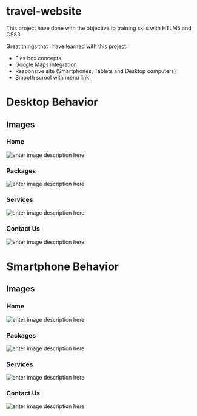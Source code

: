 # travel-website

This project have done with the objective to training skils with HTLM5 and CSS3.

Great things that i have learned with this project:
- Flex box concepts
- Google Maps integration
- Responsive site (Smartphones, Tablets and Desktop computers)
- Smooth scrool with menu link

# Desktop Behavior
## Images
### Home
![enter image description here](https://lh3.googleusercontent.com/Y9BpvXdmZKx7Rd4rGeBCqJrY5tqDl-Pcd7lbZ-CmJKJsRrS9g2sRuj8U5514wb8MFFXYQfx4qckvcip7DJGcL5-0DlhXeWjGkeaLDxymyLBC6ZcOTTGq12luc5ZmRGAaXm1aMgAPxBtQFso7ZRxSN3MHgl7BEhFSQY-YLUpW54Sx0iMBRS94jp4hbdp0vP7e-VqaI3eU47alOVWwbd-aMFWRAU98mKxpgIl03IJe2rBtqYrp6x16D6_vczzqM8RdrW6yJF6bgo1gf9Ymj3LbqWTsncMJ9bx7kxFd7h5UUt0BXnO2C8KtUoZjL7pLpXS9-u32CEUffVU9Gw66JB5xaQkGMF4ryyOAnsjYULKFY7QsPeJohKlv1HVC8g2XjP_1KGltfv6LPryALD6wK0iz-e_CZopEgGh5vcrgBs9RlmXD6_xIr2ih2ILLGzfPt6T89uYQUNthGdZgfpJYGn3-TQe0Ipn6WFeDV9jaF6dFeTpS7aK2Ru8bBcDNFYAqcYcrYLsHzBVAUsa1hE9p_AcMNgVnbCul9BHhz2Fhzup-1d29EPjvHmqZVj3qxIyAxZLOsrbTnXlv4NCEBAFJjB-tXngWK1dstrWcjesKIkkV9NFa_CcRfAHFK_Fc2wknkCYyI1epEDG71OSUQic_1AhY0n0gWpKw1dLCVFQWSCLHY3J3mwoQ_eWwjdNZcFIr8N8MpVoydlZn7pn3mU7XwAJI1L1R=w1847-h903-no?authuser=0)
### Packages
![enter image description here](https://lh3.googleusercontent.com/gvTwaZH85eo8mjhPX0_RAE-6GbW1AOt7eCyOb07vogA1c7EXph8t4gMkdUPKckSG2hsvuiHg7tPRO55rbLkXP73h0sTIdMt9tlXQtR67n9et4R-EYDRhtzAxIzO-j9EkCngdFTvjjF3Rh4uDSQqSq5rywFZn2bbVBd_aEKioC1sb3eqTyzkNg0yT13lUWfoMJ4el7bv_yBGlRapBlpslxxRCcMpB1jGJ3jQTLS-gbiD4Bc6mXhCkXU1U0h7N44VRuVD-M3-2clHqK1l457jRcp9eOWKXHmDAvksYaNYPPTMFRXQgr_W51Vy3oUg-xMEbbGp3kWBlJpGT6pTScjBufNUnYM8PHbP8ICwj2fbAkHXy0MqQonBQzR8bN1AFmTBNpFKD5xvWsAGJpblqRonFrYNikqYST3yAsyej1fXUfYmHOGKDxABdjJieh5iIMUqhTAv-3k_iwsEqSTLUyv4HcQRsM-cTQxADpDX1WFn-WadbJk9qXCce06qv429MSRvVu2pbHo5TheJjbNNgtmvYcMJ8C6bhJF2WFCrjbk5udUy24t1M-4tGHnd_LRYUcpJiGuA9ayjcd1cIAGUCQP7cTIryNAVrJfw44o04GUFLBADEPIBlcCCL8pCQ7tgTEeAH_A0EknMrZrVUBvHWAs-Zrciw9NpkLxphhrsLT2_KWOTCsZbZa1zYXy1HGOzPegn8yzlYaAne9-GPo6_jNUL8bXRD=w1858-h903-no?authuser=0)
### Services
![enter image description here](https://lh3.googleusercontent.com/Dn3xOYNviIvhucVZ0VxjApJUcIT25yMz9ZiO2DWjJ4vPrEyLBpN1dSaR41rO3_4mc2p8lKyleVLL1lbKmmJdB_UmHk_ts0EtWJBKADqdRB_rOvQiQ8xgIrnv7IhG1J91y2wPTayb-NrLFeceuV1Vii5z2QU-G5aSClBEtXuTo9e8Ia1cBlUqczieXmtnsuSREa1FuCogTmKI4TVT0OYKgo8139odYh3Gr4vTZ0XpFxUSSTYBeu2m62g2n1uoA0bxfqaMlx9ZtnYD0rcFHbmFAGq7mZmcuX2JPyrYfmrECptdre3jEHjs7uCJhIyPaJgQMWCZz8mKccqewVi0BhQZwq3VYLMBhrHkwXRvmpmrsWoy0ZdogZx2E0MrqtnITQWR_kcSVHqNyS_S0NTJneygOg60cwzdSQukqwI7a8nXq7_1JORI04MWr6_0LRhH5BDTTLfIzpkSoiFL8ZrtK8HRCymJhxYWALiSHe0diuc82nd8Taf3leF2PkuRg4JvAtRz8ZkANUbfcx8TGZZAsQlSEmBiOaSD44dTaZKiab14OYZO1bqnccfPYBQnJjJR6LkmbxYP9esEfor16V_HQXu_EcFdD1EC1aWlPk8XYWdnBaIxvals1CMsQ39bN1xze-RKj_hp4d1zjgxPPeDYLPMGlLRcAeZ8ym8O72mJ_QkBVqTNDw0jAvwbwH171tMiDVFegarzPPMR9_AougREZOpcuafG=w1858-h903-no?authuser=0)
### Contact Us
![enter image description here](https://lh3.googleusercontent.com/kA-8xBfjz3iCoHBB7zqU-U8w2SjsK1AMOpDxD9gVwljLPPvw8hE6h48bDVq2JhvsHBvReEAoqvKfwX453pZDNKZnkgN-JZ_aqDbOsDGkZIvQTUNY5iGq_bQyxBEZIdCWEc68tTmBLsw3Es_p3IXVTM1Qz7kc54ev4CS_za2EE7iVtzyv42SYkXmqaT9I__19J6Kbz4EMQbKBjpo4jWKAQqlIVAGm0J31KWFW0rOL6oueqEzkXAyASuFQpwlK87vH_war84Sx8BhHVFkKtJoWFTu-2g3PH5wMp8EWtkPGFClWTpuzfA2eIhjlVFnDK22mN5iQkcyLmhoUK0_X8RXAWOPHaiK6PCojNUu9Iu1a9HjRIztg8paOv9ik2ACTJ85Nkr5Z_dAjW-LmrGPIeQHPQwlHDAZ_WDzFty_dtwT6ozbDsdJBhPhZ8wnQ2t598GBfojeXl_NvHCC15_907ONOE0XBA_UhCtsk0oxjcIof6PFTH56ZARQDW3Vo6lGDpfAl5ZdErzZ0rkZP-n4k0SGE3BaFxZF6_TXJdS16BGX2PYD7HT01onBaI4TdsOtmyjfgBcq72xnwR1zFKGK3uTOyD33V8iGyVFYsgJKK3KulbWdyPlJjHd-tqueHSC9Aq8Kw_Qiv1Kcp8yDyJ33zLE-Q_bPHM_Giz1vtNRDuTy9OOapN9lRbngwkCiwKK1aDnZ3bxVFz5gXyMAHD_R5K8xgLqdsR=w1855-h903-no?authuser=0)

# Smartphone Behavior
## Images
### Home
![enter image description here](https://lh3.googleusercontent.com/tvwl0lUN4D3YOjmEdXQ66mO-5g-PABdOFke1HDniYuSa-g7V8HfiIX_5e0Ja980mb5Bn975MDKlRFU6K7kf2DrdtVZqeQSQ-jAfGcpgtoAytcVV8jHWs_vJfnWZd8-zNydsJE0hPtei2wvgFYbWqEUveFS4oMgu060X7Nxcezk3mkIjrS6APOhdiRA0jyyA_ebmMclGeeqE-yRGjGyf29tfbHAxFo5rhx-KQoLUeHCrCw_FfyJxU5gUgM8jMQB8TsvkX-da7wBBh6jLl_97Q2CZ1E4wxnLXC811Tv91CAX4utXUIkNfG3tkS3ap97jZk5HzVN1hI8RVe1T8BYTt-s3YFMmElzLFvAMRMroMAjPbsxTIzFdt9NddUxMbSkZ7iisicebS6csc-Pn7xAi47P2uLxvc9dP_SUPsp23MOWGBbgaWVt_4A7JKpLVLXyKtYwzgjts10ignXbfts47HM161EXkMQAnhMoAcCbh5Cb6RghpcrGB3YMA32QgWZNYVD_jVUEiNuDkJWwEplISIy5WtglxO2F2qg4nwnSPG66rsrUVgFwJGepcpCxYaAaCiK58cauG3kbLUFFGoahTKR-9OM5iG0AkhIfO6lh52PbYf6hMVWK4QxSKnbAB7orLNEcc6vyPLHrdfTO2a-k5XsEpwlTW5_rarpq_1ypQFES-1JxROZVHvelc1jWRF7ohPY3OukPV8xksRGayGnsqcvEDoy=w575-h903-no?authuser=0)
### Packages
![enter image description here](https://lh3.googleusercontent.com/5ZnXvloM4lPC4OiOJVLqp6mDHyxGoWE95rUwvsMRuvYG9xW6WnNWaDm4Bcn4NqD528V93FOa-IvYJKGTxrG8LtOC0qqWgzKCx3B0ywLNJ060oVGhxKOe4eD7OYps7LwkRag2ileOxl_LqD9MIlFsO0509rpGy0OgemKWyxrq3BPXwsyLU4-VJWWWw3zN5VP018dnoppqzYiSt9pC4BtvPD-hEgkJJ5GHhFOshBrmrkOF4aq_6XQWdFoWYwa4nH7h46mrFqTryilKXSQWa3LWXlpfAnC-AmrfUjot60T-O8CdQJj2oR75kI4gQBJ_ERTU_rcjz9-Ktldp3gUl-BrApNMTGZwu8RPkJMDvJrfU5nSC2rnNhfnW7vTCGKs6CiIh43XCoylrii_xmf1pV1eb4kdneCuhOm_52G125en7V9Or2-AZisAhEKYfLWu3NHxIpyqpOVdHTpT4xdSEzNUU3UjMAcaxrcgpn8TPr-Gw5aSJvNdGwgvmbYPlS1nPSOrkIXuyHB5GEL03E7grStgVqW50ylDX3r2BVa0ZET0Fu93vKH2j3jARprt4anCuL4kcFUNBI2nlsCJa8Ig5buOCXhFZmY_y63uVgiLqNPFj9ods5djhehDzy9_At056cej2Q97A5WmAr34esqd3Z9oe4VER1HvDThlE4WZ83pqkGYomOyA-QnuX4KipJoZfvsVeB05rDI_Cq3HSWVByq48pyYiZ=w573-h903-no?authuser=0)
### Services 
![enter image description here](https://lh3.googleusercontent.com/OgFLYRsBsRPn1mrZj3DqR-WQ-ZChBNZdoN9VL9B5rvb5Ou2Ip0HjneFLJQc1vGll6o3tJXrLgtlG-SSEbS_ojXgTB2qpnfkg2fRqWtduGWpB32xfxdpnqVVx1MXxhUQleKBFxvpLkxvFaaY7XqF1_01k-r2S4zEzcGhE1nPyLfn577HanOPb5_u5NCg3NElRJun1aB27A4SiObwxzmwHtSJ8_U8RjoU-irURYrjp8UfruuCDaupB9XrYgOv-NiklTzFaZoVGVmYx3jbTDqqVqWvUPajTn4XXW0siGxA8KjQxzB2F0bHufCWbrGtzF6yfPepTzF2JY6ISu7u2jZWhdJeM1u7xpUX3SOZDdHPjdq7hH8KESkVIV6jEkz0QCg8caGRPsY0xxrjC-jW5uwLFlYCkqi-MQ6iPIkYxshVGrTdm274_R7UYV6Yryf8-gk4MXqbhXeM0-OAPBlX4nCU5LD7_Ei7jfaiqcYer7gTHI4xbQdjCDgHngvu33Rs9scYQoqb6w_3vj06tNTw8mjDUg12ZSODsjLtXqkJqO_cstVCFsQ0mi6O1U_N_BsjSX_xZT_zcmVigpPyB4wjo4kIKqKVwD6cTUAjtnS2AP0smMLbL91wYQdWjih6Cj50AsW2sK6Tb7BVDbZR9per2VVFy3jOevIcu5RFMN1zYljd0XZPcBlJOlSWqVwxnIXTCDu-sBtbGNZFPhtdUmSVVzL0hjFOw=w580-h903-no?authuser=0)
### Contact Us
![enter image description here](https://lh3.googleusercontent.com/tQ63IrLeFDuPdqaKaLlSWIhcwLQwLDH0wQ3ZtFiTf7Qo32RWWa7ocx8kd-oM1ygKmM9t3J_iqDd3h9_leN3GKIupSqRetPQvkPACE4ikjYJMuMD3AYRMi1jCa7lVFvGSpuLoWmLVigxYDRwQptosqXVvkvsk4x7dq9eHQb0UBl6gBbSRKVymspHeD5XXisiWH5ZG2QYoRD7m5pXhUGM5sFHbattZj39U2iXyRbjzI_lMEIQlBXQbFBQQFYPAAjRyxtKBGX_E1P_Hb2ckDJ8EnI91zSDRwpi7qGRpuX-z00wXYlUeIvkBcPkmHHktCZ-x-4PvGO4Inp09Ze9Mjyn634BDCOjtyr3hCJVJiP0emuqIB-2YSp8R270cCaqLdXI9dXXbsD18bhYcbdP6nhgYoeWdQInlewB58xm4kWO5N2CzJOSLyFSJycRR83t2vsLaAfX9Erk7EQgxuCzG4fKzaejrhrAP1cidOPOue4nhKQ6YSUrq2EzC3b_5YDQJPqjkcMNNxPuC_IEtflh7YyJGJ9xYEyDMbxIKCLUKf_VoUnYaBY7xAIS4iiT1NBLITC7Nfr4Cc1NmAQgSY0avH9cMCavspP1M8yhAvYKSzNrJYSI612aNSDh4oiWPBpO9tOIJNrrXE4MgM3tpjmOR6HZqhFznqTM_mpnTXVnn7J4iD2PQ34Q_YvyWPyasLAvzY6FlLwGp6M3XILqSa0bYGVnpt_SY=w562-h903-no?authuser=0)

